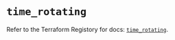 # `time_rotating`

Refer to the Terraform Registory for docs: [`time_rotating`](https://registry.terraform.io/providers/hashicorp/time/0.9.2/docs/resources/rotating).
